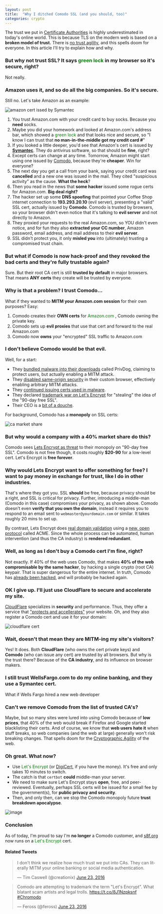 ```yaml
---
layout: post
title:  "Why I ditched Comodo SSL (and you should, too)"
categories: crypto
---
```


The trust we put in [Certificate Authorities](https://en.wikipedia.org/wiki/Certificate_authority) is highly underestimated in today's online world. This is because TLS on the modern web is based on a **broken model of trust.** There is [no trust agility](https://moxie.org/blog/ssl-and-the-future-of-authenticity/), and this spells doom for everyone. In this article I'll try to explain how and why.

### But why not trust SSL? It says <span style="color:green">green lock <i class="fa fa-fw fa-lock"></i></span> in my browser so it's secure, right?

Not really.

### Amazon uses it, and so do all the big companies. So it's secure.

Still no. Let's take Amazon as an example:

![amazon cert issed by Symantec](/files/amazon_cert.png)

1. You trust Amazon.com with your credit card to buy socks. Because you **need** socks.
2. Maybe you did your homework and looked at Amazon.com's address bar, which showed a <span style="color:green">green lock <i class="fa fa-fw fa-lock"></i></span> and that looks nice and secure, so "I know I can trust that **no man-in-the-middle got my credit card #**"
3. If you looked a little deeper, you'd see that Amazon's cert is issued by **[Symantec](https://en.wikipedia.org/wiki/Symantec)**. They do antivirus software, so that should be **fine**, right?
4. Except certs can change at any time. Tomorrow, Amazon might start using one issued by [Comodo](https://en.wikipedia.org/wiki/Comodo_Group), because they're **cheaper**. Win for everyone?
5. The next day you get a call from your bank, saying your credit card was **cancelled** and a new one was issued in the mail. They cited "suspicious activity" as the cause. **What the heck**?
6. Then you read in the news that **some hacker** issued some rogue certs for Amazon.com. **Big deal right?**
7. The hacker set up some **DNS spoofing** that pointed your Coffee Shop internet connection to **193.293.20.10** (evil server), presenting a "valid" SSL cert, actually issued by **Comodo**. Comodo is trusted by browsers, so your browser didn't even notice that it's talking to **evil server** and not directly to Amazon.
8. They proxied your requests to the real Amazon.com, so YOU didn't even notice, and for fun they also **extracted your CC number**, Amazon password, email address, and mail address to their **evil server**.
9. SSL didn't protect you, it only **misled you** into (ultimately) trusting a compromised trust chain.

### But what if Comodo is now hack-proof and they revoked the bad certs and they're fully trustable again?

Sure. But their root CA cert is still **trusted by default** in major browsers. That means **ANY certs** they create will be trusted by everyone.

### Why is that a problem? I trust Comodo...

What if they wanted to **MITM your Amazon.com session** for their own purposes? Easy:

1. Comodo creates their **OWN certs** for <span style="color:green">Amazon.com <i class="fa fa-fw fa-lock"></i></span>, Comodo owning the private key.
2. Comodo sets up **evil proxies** that use that cert and forward to the real Amazon.com
3. Comodo now **owns** your "encrypted" SSL traffic to Amazon.com

### I don't believe Comodo would be that evil.

Well, for a start:

- They [bundled malware into their downloads](http://www.pcworld.com/article/2887632/secure-advertising-tool-privdog-compromises-https-security.html) called PrivDog, claiming to protect users, but actually enabling a MITM attack.
- They [disabled same-origin security](https://bugs.chromium.org/p/project-zero/issues/detail?id=704) in their custom browser, effectively enabling arbitrary MITM attacks.
- They [continued issuing certs used in malware](http://www.cnet.com/forums/discussions/comodo-continue-to-to-issue-certificates-to-known-malware-343022/).
- They declared [trademark war on Let's Encrypt](https://letsencrypt.org/2016/06/23/defending-our-brand.html) for "stealing" the idea of the "90-day free SSL".
- Their CEO is a [bit of a douche](https://twitter.com/feross/status/746102800531128320).

For background, Comodo has a **monopoly** on SSL certs:

![ca market share](/files/ca_market_share.png)

### But why would a company with a 40% market share do this?

Comodo sees [Lets Encrypt as threat](https://forums.comodo.com/general-discussion-off-topic-anything-and-everything/shame-on-you-comodo-t115958.0.html;msg837411#msg837411) to their monopoly on "90-day free SSL". Comodo is not free though, it costs roughly **$20-90** for a low-level cert. Let's Encrypt is **free forever**.

### Why would Lets Encrypt want to offer something for free? I want to pay money in exchange for trust, like I do in other industries.

That's where they got you. SSL **should** be free, because privacy should be a right, and SSL is critical for privacy. Further, introducing a middle-man (Comodo in this case) compromises your privacy, as shown above. Comodo doesn't even **verify that you own the domain**, instead it requires you to respond to an email sent to `webmaster@yourdomain.com` or similar. It takes roughly 20 mins to set up.

By contrast, Lets Encrypt does [real domain validation](https://letsencrypt.org/how-it-works/) using a [new, open protocol](https://tools.ietf.org/html/draft-ietf-acme-acme-02) called ACME. Since the whole process can be automated, human intervention (and thus the CA industry) is **rendered redundant**.

### Well, as long as I don't buy a Comodo cert I'm fine, right?

Not exactly. If 40% of the web uses Comodo, that makes **40% of the web compromisable by the same hacker**, by hacking a single crypto (root CA) keypair. That is super dangerous for the entire internet. In truth, Comodo has [already been hacked](https://en.wikipedia.org/wiki/Comodo_Group#Certificate_hacking), and will probably be hacked again.

### OK I give up. I'll just use CloudFlare to secure and accelerate my site.

[CloudFlare](https://www.cloudflare.com/) specializes in **security** and performance. Thus, they offer a service that ["protects and accellerates"](https://www.cloudflare.com/overview/) your website. Oh, and they also register a Comodo cert and use it for your domain:

![cloudflare cert](/files/cloudflare_cert.png)

### Wait, doesn't that mean they are MITM-ing my site's visitors?

Yes! It does. Both **CloudFlare** (who owns the cert private keys) and **Comodo** (who can issue any cert) are trusted by all browsers. But why is the trust there? Because of the **CA industry**, and its influence on browser makers.

### I still trust WellsFargo.com to do my online banking, and they use a Symantec cert.

What if Wells Fargo hired a new web developer 

### Can't we remove Comodo from the list of trusted CA's?

Maybe, but so many sites were lured into using Comodo because of **low prices**, that 40% of the web would break if Firefox and Google started blacklisting their certs. And of course, we know that **web users hate it** when stuff breaks, so web companies (and the web at large) generally won't risk breaking changes. That spells doom for the [Cryptographic Agility](https://www.imperialviolet.org/2016/05/16/agility.html) of the web.

### Oh great. What now?

- Use <span style="color:green">Let's Encrypt <i class="fa fa-fw fa-lock"></i></span> (or [DigiCert](https://www.digicert.com/), if you have the money). It's free and only takes 10 minutes to switch.
- The catch is that `certbot` **could** middle-man your server.
- We need to make sure Let's Encrypt stays **open**, free, and peer-reviewed. Eventually, perhaps SSL certs will be issued for a small fee by the government(s), for **public privacy and security**.
- Then, and only then, can we stop the Comodo monopoly future **trust breakdown apocalypse**.

![image](/files/no_comodo.png)

### Conclusion

As of today, I'm proud to say I'm **no longer** a Comodo customer, and [s8f.org](https://s8f.org/) now runs on a <span style="color:green">Let's Encrypt <i class="fa fa-fw fa-lock"></i></span> cert.

#### Related Tweets

<blockquote class="twitter-tweet" data-lang="en"><p lang="en" dir="ltr">I don&#39;t think we realize how much trust we put into CAs.  They can literally MITM your online banking or social media authentication.</p>&mdash; Tim Caswell (@creationix) <a href="https://twitter.com/creationix/status/746087130284306433">June 23, 2016</a></blockquote>
<script async src="//platform.twitter.com/widgets.js" charset="utf-8"></script>

<blockquote class="twitter-tweet" data-lang="en"><p lang="en" dir="ltr">Comodo are attempting to trademark the term &quot;Let&#39;s Encrypt&quot;. What blatant scam artists and legal trolls. <a href="https://t.co/8J1Nzpksnf">https://t.co/8J1Nzpksnf</a> <a href="https://twitter.com/hashtag/Chromodo?src=hash">#Chromodo</a></p>&mdash; Feross (@feross) <a href="https://twitter.com/feross/status/746082550205059072">June 23, 2016</a></blockquote>
<script async src="//platform.twitter.com/widgets.js" charset="utf-8"></script>


